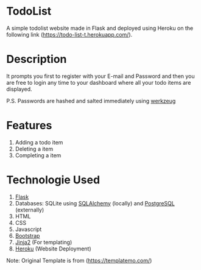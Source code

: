 # TodoList

A simple todolist website made in Flask and deployed using Heroku on the following link (https://todo-list-t.herokuapp.com/).

# Description

It prompts you first to register with your E-mail and Password and then you are free to login any time to your dashboard where all your todo items are displayed.

P.S. Passwords are hashed and salted immediately using [werkzeug](https://werkzeug.palletsprojects.com/en/1.0.x/utils/#module-werkzeug.security)

# Features

1. Adding a todo item
2. Deleting a item
3. Completing a item 

# Technologie Used
1. [Flask](https://flask.palletsprojects.com/en/2.0.x/)
2. Databases: SQLite using [SQLAlchemy](https://flask-sqlalchemy.palletsprojects.com/en/2.x/) (locally) and [PostgreSQL](https://www.heroku.com/postgres) (externally)
3. HTML
4. CSS
5. Javascript
6. [Bootstrap](https://getbootstrap.com/)
7. [Jinja2](https://jinja.palletsprojects.com/en/3.0.x/) (For templating)
8. [Heroku](https://www.heroku.com/) (Website Deployment)

Note: Original Template is from (https://templatemo.com/)
